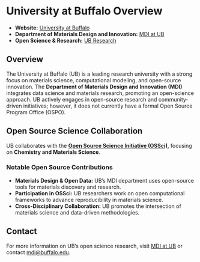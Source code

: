 # University at Buffalo Overview

- **Website:** [University at Buffalo](https://www.buffalo.edu/)
- **Department of Materials Design and Innovation:** [MDI at UB](https://engineering.buffalo.edu/materials-design-innovation.html)
- **Open Science & Research:** [UB Research](https://www.buffalo.edu/research.html)

## Overview  

The University at Buffalo (UB) is a leading research university with a strong focus on materials science, computational modeling, and open-source innovation. The **Department of Materials Design and Innovation (MDI)** integrates data science and materials research, promoting an open-science approach.  UB actively engages in open-source research and community-driven initiatives; however, it does not currently have a formal Open Source Program Office (OSPO).  

## Open Source Science Collaboration  

UB collaborates with the **[Open Source Science Initiative (OSSci)](https://www.opensource.science/)**, focusing on **Chemistry and Materials Science**.

### Notable Open Source Contributions  

- **Materials Design & Open Data:** UB’s MDI department uses open-source tools for materials discovery and research.
- **Participation in OSSci:** UB researchers work on open computational frameworks to advance reproducibility in materials science.
- **Cross-Disciplinary Collaboration:** UB promotes the intersection of materials science and data-driven methodologies.

## Contact  

For more information on UB’s open science research, visit [MDI at UB](https://engineering.buffalo.edu/materials-design-innovation.html) or contact [mdi@buffalo.edu](mailto:mdi@buffalo.edu).

